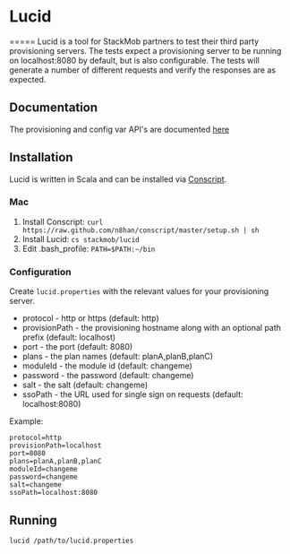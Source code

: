 # Lucid
=====
Lucid is a tool for StackMob partners to test their third party provisioning servers. The tests expect a provisioning server
to be running on localhost:8080 by default, but is also configurable. The tests will generate a number of different requests
and verify the responses are as expected.

## Documentation
The provisioning and config var API's are documented [here](https://github.com/stackmob/lucid/blob/master/provisioning.md)

## Installation
Lucid is written in Scala and can be installed via [Conscript](https://github.com/n8han/conscript).

### Mac
1. Install Conscript: ```curl https://raw.github.com/n8han/conscript/master/setup.sh | sh```
2. Install Lucid: ```cs stackmob/lucid```
3. Edit .bash_profile: ```PATH=$PATH:~/bin```

### Configuration
Create ```lucid.properties``` with the relevant values for your provisioning server.
* protocol - http or https (default: http)
* provisionPath - the provisioning hostname along with an optional path prefix (default: localhost)
* port - the port (default: 8080)
* plans - the plan names (default: planA,planB,planC)
* moduleId - the module id (default: changeme)
* password - the password (default: changeme)
* salt - the salt (default: changeme)
* ssoPath - the URL used for single sign on requests (default: localhost:8080)

Example:
```text
protocol=http
provisionPath=localhost
port=8080
plans=planA,planB,planC
moduleId=changeme
password=changeme
salt=changeme
ssoPath=localhost:8080
```

## Running
```lucid /path/to/lucid.properties```
